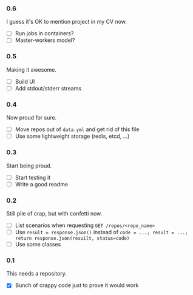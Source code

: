 ### 0.6

I guess it's OK to mention project in my CV now.

- [ ] Run jobs in containers?
- [ ] Master-workers model?

### 0.5

Making it awesome.

- [ ] Build UI
- [ ] Add stdout/stderr streams

### 0.4

Now proud for sure.

- [ ] Move repos out of `data.yml` and get rid of this file
- [ ] Use some lightweight storage (redis, etcd, ...)

### 0.3

Start being proud.

- [ ] Start testing it
- [ ] Write a good readme

### 0.2

Still pile of crap, but with confetti now.

- [ ] List scenarios when requesting `GET /repos/<repo_name>`
- [ ] Use `result = response.json()` instead of `code = ...; result = ...; return response.json(resuilt, status=code)`
- [ ] Use some classes

### 0.1

This needs a repository.

- [x] Bunch of crappy code just to prove it would work
